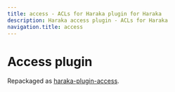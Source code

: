 ```yaml
---
title: access - ACLs for Haraka plugin for Haraka
description: Haraka access plugin - ACLs for Haraka
navigation.title: access
---
```


# Access plugin

Repackaged as [haraka-plugin-access](https://github.com/haraka/haraka-plugin-access).


